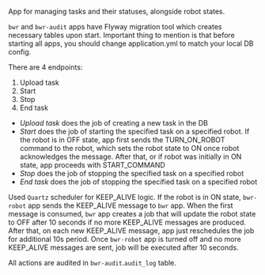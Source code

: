 App for managing tasks and their statuses, alongside robot states.

`bwr` and `bwr-audit` apps have Flyway migration tool which creates necessary tables upon start.
Important thing to mention is that before starting all apps, you should change application.yml to match your local DB config.

There are 4 endpoints:
1. Upload task
2. Start
3. Stop
4. End task

- *Upload task* does the job of creating a new task in the DB
- *Start* does the job of starting the specified task on a specified robot. If the robot is in OFF state, app first sends the TURN_ON_ROBOT command to the robot, which sets the robot state to ON once robot acknowledges the message. After that, or if robot was initially in ON state, app proceeds with START_COMMAND
- *Stop* does the job of stopping the specified task on a specified robot
- *End task* does the job of stopping the specified task on a specified robot

Used `Quartz` scheduler for KEEP_ALIVE logic. If the robot is in ON state, `bwr-robot` app sends the KEEP_ALIVE message to `bwr` app.
When the first message is consumed, `bwr` app creates a job that will update the robot state to OFF after 10 seconds if no more KEEP_ALIVE messages are produced.
After that, on each new KEEP_ALIVE message, app just reschedules the job for additional 10s period.
Once `bwr-robot` app is turned off and no more KEEP_ALIVE messages are sent, job will be executed after 10 seconds.

All actions are audited in `bwr-audit`.`audit_log` table.